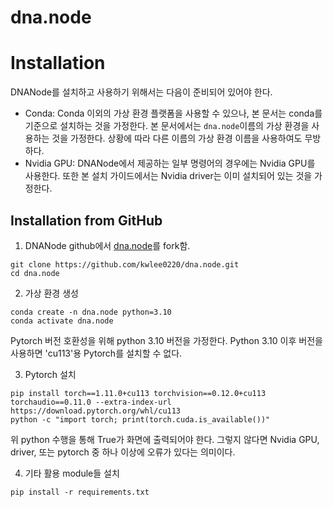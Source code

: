 # dna.node

# Installation
DNANode를 설치하고 사용하기 위해서는 다음이 준비되어 있어야 한다.
- Conda: Conda 이외의 가상 환경 플랫폼을 사용할 수 있으나, 본 문서는 conda를 기준으로 설치하는 것을 가정한다. 본 문서에서는 `dna.node`이름의 가상 환경을 사용하는 것을 가정한다. 상황에 따라 다른 이름의 가상 환경 이름을 사용하여도 무방하다.
- Nvidia GPU: DNANode에서 제공하는 일부 명령어의 경우에는 Nvidia GPU를 사용한다. 또한 본 설치 가이드에서는 Nvidia driver는 이미 설치되어 있는 것을 가정한다.

## Installation from GitHub
1. DNANode github에서 [dna.node](https://github.com/kwlee0220/dna.node.git)를 fork함.
```
git clone https://github.com/kwlee0220/dna.node.git
cd dna.node
```

2. 가상 환경 생성
```
conda create -n dna.node python=3.10
conda activate dna.node
```
Pytorch 버전 호환성을 위해 python 3.10 버전을 가정한다. Python 3.10 이후 버전을 사용하면 'cu113'용 Pytorch를 설치할 수 없다.

3. Pytorch 설치
```
pip install torch==1.11.0+cu113 torchvision==0.12.0+cu113 torchaudio==0.11.0 --extra-index-url https://download.pytorch.org/whl/cu113
python -c "import torch; print(torch.cuda.is_available())"
```
위 python 수행을 통해 True가 화면에 출력되어야 한다. 그렇지 않다면 Nvidia GPU, driver, 또는 pytorch 중 하나 이상에 오류가 있다는 의미이다.

4. 기타 활용 module들 설치
```
pip install -r requirements.txt
```